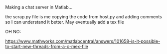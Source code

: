 Making a chat server in Matlab...

the scrap.py file is me copying the code from host.py and adding comments so I can understand it better. May eventually add a tex file

OH NO:

https://www.mathworks.com/matlabcentral/answers/101658-is-it-possible-to-start-new-threads-from-a-c-mex-file

